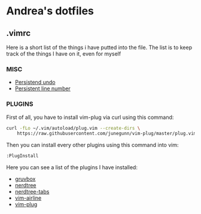 # Andrea's dotfiles

## .vimrc

Here is a short list of the things i have putted into the file. The list is to keep track of the things I have on it, even for myself  

### MISC
- [Persistend undo](https://stackoverflow.com/questions/5700389/using-vims-persistent-undo)
- [Persistent line number](https://stackoverflow.com/questions/774560/in-vim-how-do-i-get-a-file-to-open-at-the-same-line-number-i-closed-it-at-last)

### PLUGINS
First of all, you have to install vim-plug via curl using this command:
```sh
curl -fLo ~/.vim/autoload/plug.vim --create-dirs \
    https://raw.githubusercontent.com/junegunn/vim-plug/master/plug.vim
```
Then you can install every other plugins using this command into vim:
```sh
:PlugInstall
```

Here you can see a list of the plugins I have installed:
- [gruvbox](https://github.com/morhetz/gruvbox)
- [nerdtree](https://github.com/preservim/nerdtree)
- [nerdtree-tabs](https://github.com/jistr/vim-nerdtree-tabs)
- [vim-airline](https://github.com/vim-airline/vim-airline)
- [vim-plug](https://github.com/junegunn/vim-plug)


